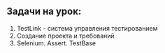 ## Задачи на урок:

1. TestLink - система управления тестированием
2. Создание проекта и требований
3. Selenium. Assert. TestBase


